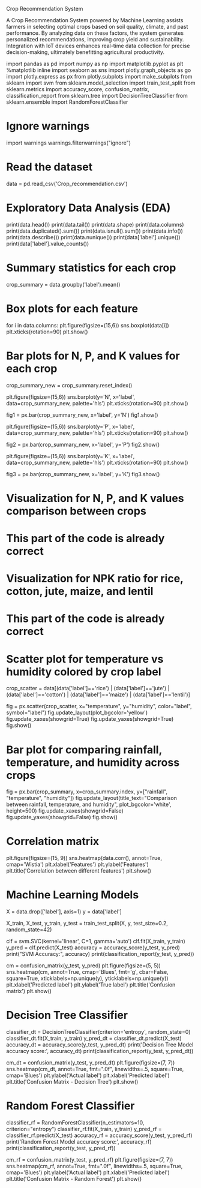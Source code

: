 Crop Recommendation System

A Crop Recommendation System powered by Machine Learning assists farmers in selecting optimal crops based on soil quality, climate, and past performance. By analyzing data on these factors, the system generates personalized recommendations, improving crop yield and sustainability. Integration with IoT devices enhances real-time data collection for precise decision-making, ultimately benefitting agricultural productivity.


import pandas as pd
import numpy as np
import matplotlib.pyplot as plt
%matplotlib inline
import seaborn as sns
import plotly.graph_objects as go
import plotly.express as px
from plotly.subplots import make_subplots
from sklearn import svm
from sklearn.model_selection import train_test_split
from sklearn.metrics import accuracy_score, confusion_matrix, classification_report
from sklearn.tree import DecisionTreeClassifier
from sklearn.ensemble import RandomForestClassifier

# Ignore warnings
import warnings
warnings.filterwarnings("ignore")

# Read the dataset
data = pd.read_csv('Crop_recommendation.csv')

# Exploratory Data Analysis (EDA)
print(data.head())
print(data.tail())
print(data.shape)
print(data.columns)
print(data.duplicated().sum())
print(data.isnull().sum())
print(data.info())
print(data.describe())
print(data.nunique())
print(data['label'].unique())
print(data['label'].value_counts())

# Summary statistics for each crop
crop_summary = data.groupby('label').mean()

# Box plots for each feature
for i in data.columns:
    plt.figure(figsize=(15,6))
    sns.boxplot(data[i])
    plt.xticks(rotation=90)
    plt.show()

# Bar plots for N, P, and K values for each crop
crop_summary_new = crop_summary.reset_index()

plt.figure(figsize=(15,6))
sns.barplot(y='N', x='label', data=crop_summary_new, palette='hls')
plt.xticks(rotation=90)
plt.show()

fig1 = px.bar(crop_summary_new, x='label', y='N')
fig1.show()

plt.figure(figsize=(15,6))
sns.barplot(y='P', x='label', data=crop_summary_new, palette='hls')
plt.xticks(rotation=90)
plt.show()

fig2 = px.bar(crop_summary_new, x='label', y='P')
fig2.show()

plt.figure(figsize=(15,6))
sns.barplot(y='K', x='label', data=crop_summary_new, palette='hls')
plt.xticks(rotation=90)
plt.show()

fig3 = px.bar(crop_summary_new, x='label', y='K')
fig3.show()

# Visualization for N, P, and K values comparison between crops
# This part of the code is already correct

# Visualization for NPK ratio for rice, cotton, jute, maize, and lentil
# This part of the code is already correct

# Scatter plot for temperature vs humidity colored by crop label
crop_scatter = data[(data['label']=='rice') | (data['label']=='jute') | (data['label']=='cotton') | (data['label']=='maize') | (data['label']=='lentil')]

fig = px.scatter(crop_scatter, x="temperature", y="humidity", color="label", symbol="label")
fig.update_layout(plot_bgcolor='yellow')
fig.update_xaxes(showgrid=True)
fig.update_yaxes(showgrid=True)
fig.show()

# Bar plot for comparing rainfall, temperature, and humidity across crops
fig = px.bar(crop_summary, x=crop_summary.index, y=["rainfall", "temperature", "humidity"])
fig.update_layout(title_text="Comparison between rainfall, temperature, and humidity", plot_bgcolor='white', height=500)
fig.update_xaxes(showgrid=False)
fig.update_yaxes(showgrid=False)
fig.show()

# Correlation matrix
plt.figure(figsize=(15, 9))
sns.heatmap(data.corr(), annot=True, cmap='Wistia')
plt.xlabel('Features')
plt.ylabel('Features')
plt.title('Correlation between different features')
plt.show()

# Machine Learning Models
X = data.drop(['label'], axis=1)
y = data['label']

X_train, X_test, y_train, y_test = train_test_split(X, y, test_size=0.2, random_state=42)

clf = svm.SVC(kernel='linear', C=1, gamma='auto')
clf.fit(X_train, y_train)
y_pred = clf.predict(X_test)
accuracy = accuracy_score(y_test, y_pred)
print("SVM Accuracy:", accuracy)
print(classification_report(y_test, y_pred))

cm = confusion_matrix(y_test, y_pred)
plt.figure(figsize=(5, 5))
sns.heatmap(cm, annot=True, cmap='Blues', fmt='g', cbar=False, square=True, xticklabels=np.unique(y), yticklabels=np.unique(y))
plt.xlabel('Predicted label')
plt.ylabel('True label')
plt.title('Confusion matrix')
plt.show()

# Decision Tree Classifier
classifier_dt = DecisionTreeClassifier(criterion='entropy', random_state=0)
classifier_dt.fit(X_train, y_train)
y_pred_dt = classifier_dt.predict(X_test)
accuracy_dt = accuracy_score(y_test, y_pred_dt)
print('Decision Tree Model accuracy score:', accuracy_dt)
print(classification_report(y_test, y_pred_dt))

cm_dt = confusion_matrix(y_test, y_pred_dt)
plt.figure(figsize=(7, 7))
sns.heatmap(cm_dt, annot=True, fmt=".0f", linewidths=.5, square=True, cmap='Blues')
plt.ylabel('Actual label')
plt.xlabel('Predicted label')
plt.title('Confusion Matrix - Decision Tree')
plt.show()

# Random Forest Classifier
classifier_rf = RandomForestClassifier(n_estimators=10, criterion="entropy")
classifier_rf.fit(X_train, y_train)
y_pred_rf = classifier_rf.predict(X_test)
accuracy_rf = accuracy_score(y_test, y_pred_rf)
print('Random Forest Model accuracy score:', accuracy_rf)
print(classification_report(y_test, y_pred_rf))

cm_rf = confusion_matrix(y_test, y_pred_rf)
plt.figure(figsize=(7, 7))
sns.heatmap(cm_rf, annot=True, fmt=".0f", linewidths=.5, square=True, cmap='Blues')
plt.ylabel('Actual label')
plt.xlabel('Predicted label')
plt.title('Confusion Matrix - Random Forest')
plt.show()
